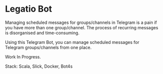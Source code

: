 # Legatio Bot

Managing scheduled messages for groups/channels in Telegram is a pain if you have more than one group/channel.
The process of recurring messages is  disorganised and time-consuming.

Using this Telegram Bot, you can manage scheduled messages for Telegram groups/channels from one place.

Work In Progress.

Stack: Scala, Slick, Docker, Bot4s
